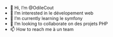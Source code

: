- 👋 Hi, I’m @OdileCout
- 👀 I’m interested in  le dévelopement web
- 🌱 I’m currently learning le symfony
- 💞️ I’m looking to collaborate on  des projets PHP
- 📫 How to reach me  à un team


<!---
OdileCout/OdileCout is a ✨ special ✨ repository because its `README.md` (this file) appears on your GitHub profile.
You can click the Preview link to take a look at your changes.
--->
